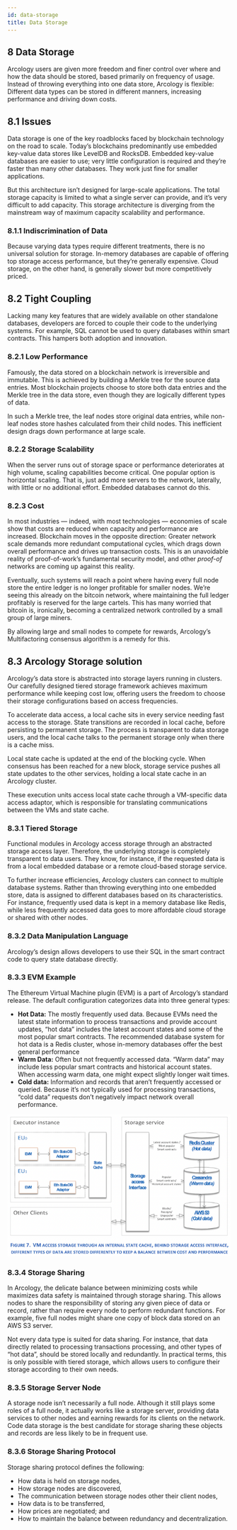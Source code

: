 ```yaml
---
id: data-storage
title: Data Storage
---
```


## 8 Data Storage

Arcology users are given more freedom and finer control over where and how the data should be stored, based primarily on frequency of usage. Instead of throwing everything into one data store, Arcology is flexible: Different data types can be stored in different manners, increasing performance and driving down costs.

## 8.1	Issues

Data storage is one of the key roadblocks faced by blockchain technology on the road to scale. Today’s blockchains predominantly use embedded key-value data stores like LevelDB and RocksDB. Embedded key-value databases are easier to use; very little configuration is required and they’re faster than many other databases. They work just fine for smaller applications.

But this architecture isn’t designed for large-scale applications. The total storage capacity is limited to what a single server can provide, and it’s very difficult to add capacity. This storage architecture is diverging from the mainstream way of maximum capacity scalability and performance.

### 8.1.1	Indiscrimination of Data

Because varying data types require different treatments, there is no universal solution for storage. In-memory databases are capable of offering top storage access performance, but they’re generally expensive. Cloud storage, on the other hand, is generally slower but more competitively priced.

## 8.2	Tight Coupling

Lacking many key features that are widely available on other standalone databases, developers are forced to couple their code to the underlying systems. For example, SQL cannot be used to query databases within smart contracts. This hampers both adoption and innovation.

### 8.2.1	Low Performance

Famously, the data stored on a blockchain network is irreversible and immutable. This is achieved by building a Merkle tree for the source data entries. Most blockchain projects choose to store both data entries and the Merkle tree in the data store, even though they are logically different types of data.

In such a Merkle tree, the leaf nodes store original data entries, while non-leaf nodes store hashes calculated from their child nodes. This inefficient design drags down performance at large scale.

### 8.2.2	Storage Scalability

When the server runs out of storage space or performance deteriorates at high volume, scaling capabilities become critical. One popular option is horizontal scaling. That is, just add more servers to the network, laterally, with little or no additional effort.
Embedded databases cannot do this.

### 8.2.3	Cost

In most industries — indeed, with most technologies — economies of scale show that costs are reduced when capacity and performance are increased. Blockchain moves in the opposite direction: Greater network scale demands more redundant computational cycles, which drags down overall performance and drives up transaction costs. This is an unavoidable reality of proof-of-work’s fundamental security model, and other *proof-of* networks are coming up against this reality.

Eventually, such systems will reach a point where having every full node store the entire ledger is no longer profitable for smaller nodes. We’re seeing this already on the bitcoin network, where maintaining the full ledger profitably is reserved for the large cartels. This has many worried that bitcoin is, ironically, becoming a centralized network controlled by a small group of large miners.

By allowing large and small nodes to compete for rewards, Arcology’s Multifactoring consensus algorithm is a remedy for this.

## 8.3	Arcology Storage solution

Arcology’s data store is abstracted into storage layers running in clusters. Our carefully designed tiered storage framework achieves maximum performance while keeping cost low, offering users the freedom to choose their storage configurations based on access frequencies.

To accelerate data access, a local cache sits in every service needing fast access to the storage. State transitions are recorded in local cache, before persisting to permanent storage. The process is transparent to data storage users, and the local cache talks to the permanent storage only when there is a cache miss.

Local state cache is updated at the end of the blocking cycle. When consensus has been reached for a new block, storage service pushes all state updates to the other services, holding a local state cache in an Arcology cluster.

These execution units access local state cache through a VM-specific data access adaptor, which is responsible for translating communications between the VMs and state cache.

### 8.3.1	Tiered Storage

Functional modules in Arcology access storage through an abstracted storage access layer. Therefore, the underlying storage is completely transparent to data users. They know, for instance, if the requested data is from a local embedded database or a remote cloud-based storage service.

To further increase efficiencies, Arcology clusters can connect to multiple database systems. Rather than throwing everything into one embedded store, data is assigned to different databases based on its characteristics. For instance, frequently used data is kept in a memory database like Redis, while less frequently accessed data goes to more affordable cloud storage or shared with other nodes.

### 8.3.2	Data Manipulation Language

Arcology’s design allows developers to use their SQL in the smart contract code to query state database directly.

### 8.3.3	EVM Example

The Ethereum Virtual Machine plugin (EVM) is a part of Arcology’s standard release. The default configuration categorizes data into three general types:

- **Hot Data:** The mostly frequently used data. Because EVMs need the latest state information to process transactions and provide account updates, “hot data” includes the latest account states and some of the most popular smart contracts. The recommended database system for hot data is a Redis cluster, whose in-memory databases offer the best general performance
- **Warm Data:** Often but not frequently accessed data. “Warm data” may include less popular smart contracts and historical account states. When accessing warm data, one might expect slightly longer wait times.
- **Cold data:** Information and records that aren’t frequently accessed or queried. Because it’s not typically used for processing  transactions, “cold data” requests don’t negatively impact network overall performance.

![Validator Quantificationn](/img/832-evm-example.png)

### 8.3.4	Storage Sharing

In Arcology, the delicate balance between minimizing costs while maximizes data safety is maintained through storage sharing. This allows nodes to share the responsibility of storing any given piece of data or record, rather than require every node to perform redundant functions. For example, five full nodes might share one copy of block data stored on an AWS S3 server.

Not every data type is suited for data sharing. For instance, that data directly related to processing transactions processing, and other types of “hot data”, should be stored locally and redundantly. In practical terms, this is only possible with tiered storage, which allows users to configure their storage according to their own needs.

### 8.3.5	Storage Server Node

A storage node isn’t necessarily a full node. Although it still plays some roles of a full node, it actually works like a storage server, providing data services to other nodes and earning rewards for its clients on the network. Code data storage is the best candidate for storage sharing these objects and records are less likely to be in frequent use.

### 8.3.6	Storage Sharing Protocol

Storage sharing protocol defines the following:

- How data is held on storage nodes,
-	How storage nodes are discovered,
-	The communication between storage nodes other their client nodes,
-	How data is to be transferred,
-	How prices are negotiated; and
-	How to maintain the balance between redundancy and decentralization.
